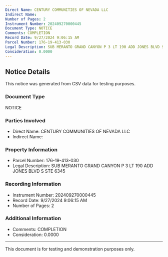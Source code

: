 ```yaml
---
Direct Name: CENTURY COMMUNITIES OF NEVADA LLC
Indirect Name: 
Number of Pages: 2
Instrument Number: 202409270000445
Document Type: NOTICE
Comments: COMPLETION
Record Date: 9/27/2024 9:06:15 AM
Parcel Number: 176-19-413-030
Legal Description: SUB MERANTO GRAND CANYON P 3 LT 190 ADD JONES BLVD S STE 6345
Consideration: 0.0000
---
```


## Notice Details

This notice was generated from CSV data for testing purposes.

### Document Type
NOTICE

### Parties Involved
- Direct Name: CENTURY COMMUNITIES OF NEVADA LLC
- Indirect Name: 

### Property Information
- Parcel Number: 176-19-413-030
- Legal Description: SUB MERANTO GRAND CANYON P 3 LT 190 ADD JONES BLVD S STE 6345

### Recording Information
- Instrument Number: 202409270000445
- Record Date: 9/27/2024 9:06:15 AM
- Number of Pages: 2

### Additional Information
- Comments: COMPLETION
- Consideration: 0.0000

---

This document is for testing and demonstration purposes only.
